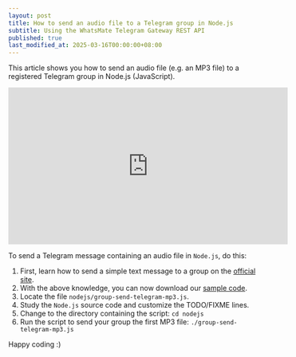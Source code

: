 ```yaml
---
layout: post
title: How to send an audio file to a Telegram group in Node.js
subtitle: Using the WhatsMate Telegram Gateway REST API
published: true
last_modified_at: 2025-03-16T00:00:00+08:00
---
```


This article shows you how to send an audio file (e.g. an MP3 file) to a registered Telegram group in Node.js (JavaScript).


<iframe width="560" height="315" src="https://www.youtube.com/embed/-U2bS70t8Cg?rel=0&cc_load_policy=1" frameborder="0" allowfullscreen></iframe>


To send a Telegram message containing an audio file in `Node.js`, do this:

1. First, learn how to send a simple text message to a group on the [official site](https://www.whatsmate.net/telegram-group-message-api.html). 
2. With the above knowledge, you can now download our [sample code](https://github.com/whatsmate/telegram-demos/archive/master.zip).
3. Locate the file `nodejs/group-send-telegram-mp3.js`.  <script src="https://gist.github.com/whatsmate/3b66343305e4bde9c2a3abdf4a429d44.js"></script>
4. Study the `Node.js` source code and customize the TODO/FIXME lines.
5. Change to the directory containing the script: `cd nodejs`
6. Run the script to send your group the first MP3 file: `./group-send-telegram-mp3.js`


Happy coding :) 


<br>

